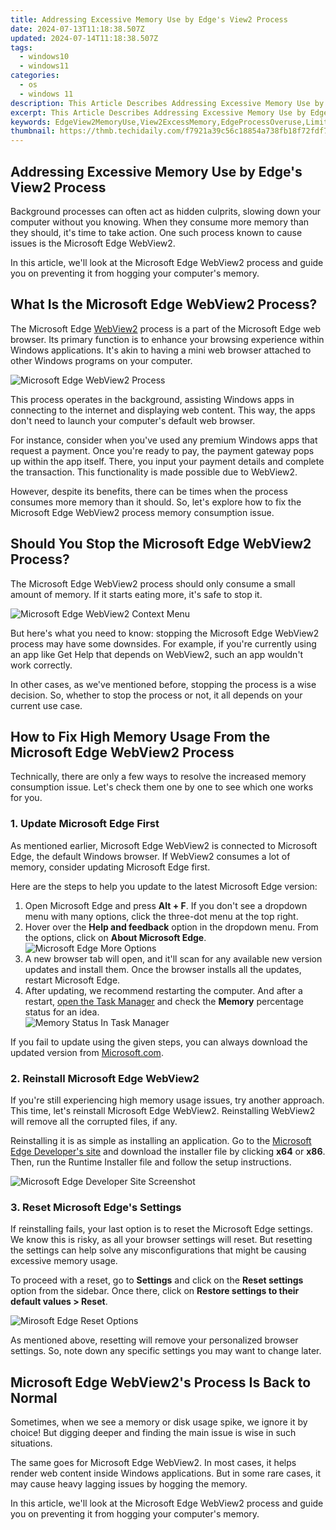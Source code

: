 ```yaml
---
title: Addressing Excessive Memory Use by Edge's View2 Process
date: 2024-07-13T11:18:38.507Z
updated: 2024-07-14T11:18:38.507Z
tags:
  - windows10
  - windows11
categories:
  - os
  - windows 11
description: This Article Describes Addressing Excessive Memory Use by Edge's View2 Process
excerpt: This Article Describes Addressing Excessive Memory Use by Edge's View2 Process
keywords: EdgeView2MemoryUse,View2ExcessMemory,EdgeProcessOveruse,LimitEdgeV2Mem,ReduceEdgeView2RAM,OptimizeEdgeView2,MinimizeEdgeRAM
thumbnail: https://thmb.techidaily.com/f7921a39c56c18854a738fb18f72fdf7d073d94792cd13b7517a6bd96365dcaf.jpg
---
```


## Addressing Excessive Memory Use by Edge's View2 Process

 Background processes can often act as hidden culprits, slowing down your computer without you knowing. When they consume more memory than they should, it's time to take action. One such process known to cause issues is the Microsoft Edge WebView2\.

 In this article, we'll look at the Microsoft Edge WebView2 process and guide you on preventing it from hogging your computer's memory.

## What Is the Microsoft Edge WebView2 Process?

 The Microsoft Edge [WebView2](https://www.makeuseof.com/windows-10-webview2/) process is a part of the Microsoft Edge web browser. Its primary function is to enhance your browsing experience within Windows applications. It's akin to having a mini web browser attached to other Windows programs on your computer.

![Microsoft Edge WebView2 Process](https://static1.makeuseofimages.com/wordpress/wp-content/uploads/2023/07/microsoft-edge-webview-2-process.jpg)

 This process operates in the background, assisting Windows apps in connecting to the internet and displaying web content. This way, the apps don't need to launch your computer's default web browser.

 For instance, consider when you've used any premium Windows apps that request a payment. Once you're ready to pay, the payment gateway pops up within the app itself. There, you input your payment details and complete the transaction. This functionality is made possible due to WebView2\.

 However, despite its benefits, there can be times when the process consumes more memory than it should. So, let's explore how to fix the Microsoft Edge WebView2 process memory consumption issue.

## Should You Stop the Microsoft Edge WebView2 Process?

 The Microsoft Edge WebView2 process should only consume a small amount of memory. If it starts eating more, it's safe to stop it.

![Microsoft Edge WebView2 Context Menu](https://static1.makeuseofimages.com/wordpress/wp-content/uploads/2023/07/microsoft-edge-webview-2-context-menu.jpg)

 But here's what you need to know: stopping the Microsoft Edge WebView2 process may have some downsides. For example, if you're currently using an app like Get Help that depends on WebView2, such an app wouldn't work correctly.

 In other cases, as we've mentioned before, stopping the process is a wise decision. So, whether to stop the process or not, it all depends on your current use case.

## How to Fix High Memory Usage From the Microsoft Edge WebView2 Process

 Technically, there are only a few ways to resolve the increased memory consumption issue. Let's check them one by one to see which one works for you.

### 1\. Update Microsoft Edge First

 As mentioned earlier, Microsoft Edge WebView2 is connected to Microsoft Edge, the default Windows browser. If WebView2 consumes a lot of memory, consider updating Microsoft Edge first.

 Here are the steps to help you update to the latest Microsoft Edge version:

1. Open Microsoft Edge and press **Alt + F**. If you don't see a dropdown menu with many options, click the three-dot menu at the top right.
2. Hover over the **Help and feedback** option in the dropdown menu. From the options, click on **About Microsoft Edge**.  
![Microsoft Edge More Options](https://static1.makeuseofimages.com/wordpress/wp-content/uploads/2023/07/microsoft-edge-more-options.jpg)
3. A new browser tab will open, and it'll scan for any available new version updates and install them. Once the browser installs all the updates, restart Microsoft Edge.
4. After updating, we recommend restarting the computer. And after a restart, [open the Task Manager](https://www.makeuseof.com/how-to-access-task-manager-on-windows-11/) and check the **Memory** percentage status for an idea.  
![Memory Status In Task Manager](https://static1.makeuseofimages.com/wordpress/wp-content/uploads/2023/07/memory-status-in-task-manager.jpg)

 If you fail to update using the given steps, you can always download the updated version from [Microsoft.com](https://www.microsoft.com/en-us/edge/download?form=MA13FJ).

### 2\. Reinstall Microsoft Edge WebView2

 If you're still experiencing high memory usage issues, try another approach. This time, let's reinstall Microsoft Edge WebView2\. Reinstalling WebView2 will remove all the corrupted files, if any.

 Reinstalling it is as simple as installing an application. Go to the [Microsoft Edge Developer's site](https://developer.microsoft.com/en-us/microsoft-edge/webview2/) and download the installer file by clicking **x64** or **x86**. Then, run the Runtime Installer file and follow the setup instructions.

![Microsoft Edge Developer Site Screenshot](https://static1.makeuseofimages.com/wordpress/wp-content/uploads/2023/07/microsoft-edge-developer-site-screenshot.jpg)

### 3\. Reset Microsoft Edge's Settings

 If reinstalling fails, your last option is to reset the Microsoft Edge settings. We know this is risky, as all your browser settings will reset. But resetting the settings can help solve any misconfigurations that might be causing excessive memory usage.

 To proceed with a reset, go to **Settings** and click on the **Reset settings** option from the sidebar. Once there, click on **Restore settings to their default values > Reset**.

![Mirosoft Edge Reset Options](https://static1.makeuseofimages.com/wordpress/wp-content/uploads/2023/07/mirosoft-edge-reset-options.jpg)

 As mentioned above, resetting will remove your personalized browser settings. So, note down any specific settings you may want to change later.

## Microsoft Edge WebView2's Process Is Back to Normal

 Sometimes, when we see a memory or disk usage spike, we ignore it by choice! But digging deeper and finding the main issue is wise in such situations.

 The same goes for Microsoft Edge WebView2\. In most cases, it helps render web content inside Windows applications. But in some rare cases, it may cause heavy lagging issues by hogging the memory.

 In this article, we'll look at the Microsoft Edge WebView2 process and guide you on preventing it from hogging your computer's memory.



<ins class="adsbygoogle"
      style="display:block"
      data-ad-client="ca-pub-7571918770474297"
      data-ad-slot="8358498916"
      data-ad-format="auto"
      data-full-width-responsive="true"></ins>

